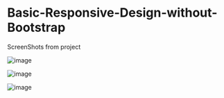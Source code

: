 # Basic-Responsive-Design-without-Bootstrap
ScreenShots from project

![image](https://user-images.githubusercontent.com/50013838/86233526-37959c00-bb9e-11ea-9261-af8d6ccc08ee.png)

![image](https://user-images.githubusercontent.com/50013838/86233615-5b58e200-bb9e-11ea-81b0-5fe44c6f6d54.png)

![image](https://user-images.githubusercontent.com/50013838/86233714-85120900-bb9e-11ea-9569-ec7447e45f36.png)
